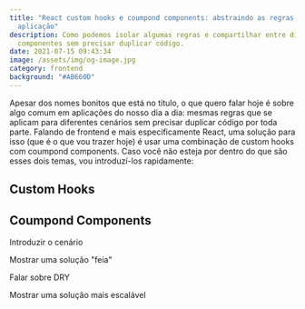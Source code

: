 ```yaml
---
title: "React custom hooks e coumpond components: abstraindo as regras da sua
  aplicação"
description: Como podemos isolar algumas regras e compartilhar entre diferentes
  componentes sem precisar duplicar código.
date: 2021-07-15 09:43:34
image: /assets/img/og-image.jpg
category: frontend
background: "#AB660D"
---
```

Apesar dos nomes bonitos que está no título, o que quero falar hoje é sobre algo comum em aplicações do nosso dia a dia: mesmas regras que se aplicam para diferentes cenários sem precisar duplicar código por toda parte. Falando de frontend e mais especificamente React, uma solução para isso (que é o que vou trazer hoje) é usar uma combinação de custom hooks com coumpond components. Caso você não esteja por dentro do que são esses dois temas, vou introduzí-los rapidamente: 

## Custom Hooks



## Coumpond Components



Introduzir o cenário 

Mostrar uma solução "feia"

Falar sobre DRY

Mostrar uma solução mais escalável